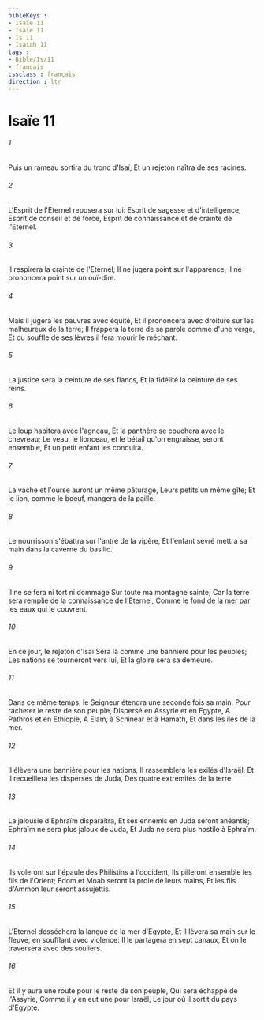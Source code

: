 ```yaml
---
bibleKeys : 
- Isaïe 11
- Isaïe 11
- Is 11
- Isaiah 11
tags : 
- Bible/Is/11
- français
cssclass : français
direction : ltr
---
```


# Isaïe 11

###### 1
Puis un rameau sortira du tronc d'Isaï, Et un rejeton naîtra de ses racines.
###### 2
L'Esprit de l'Eternel reposera sur lui: Esprit de sagesse et d'intelligence, Esprit de conseil et de force, Esprit de connaissance et de crainte de l'Eternel.
###### 3
Il respirera la crainte de l'Eternel; Il ne jugera point sur l'apparence, Il ne prononcera point sur un ouï-dire.
###### 4
Mais il jugera les pauvres avec équité, Et il prononcera avec droiture sur les malheureux de la terre; Il frappera la terre de sa parole comme d'une verge, Et du souffle de ses lèvres il fera mourir le méchant.
###### 5
La justice sera la ceinture de ses flancs, Et la fidélité la ceinture de ses reins.
###### 6
Le loup habitera avec l'agneau, Et la panthère se couchera avec le chevreau; Le veau, le lionceau, et le bétail qu'on engraisse, seront ensemble, Et un petit enfant les conduira.
###### 7
La vache et l'ourse auront un même pâturage, Leurs petits un même gîte; Et le lion, comme le boeuf, mangera de la paille.
###### 8
Le nourrisson s'ébattra sur l'antre de la vipère, Et l'enfant sevré mettra sa main dans la caverne du basilic.
###### 9
Il ne se fera ni tort ni dommage Sur toute ma montagne sainte; Car la terre sera remplie de la connaissance de l'Eternel, Comme le fond de la mer par les eaux qui le couvrent.
###### 10
En ce jour, le rejeton d'Isaï Sera là comme une bannière pour les peuples; Les nations se tourneront vers lui, Et la gloire sera sa demeure.
###### 11
Dans ce même temps, le Seigneur étendra une seconde fois sa main, Pour racheter le reste de son peuple, Dispersé en Assyrie et en Egypte, A Pathros et en Ethiopie, A Elam, à Schinear et à Hamath, Et dans les îles de la mer.
###### 12
Il élèvera une bannière pour les nations, Il rassemblera les exilés d'Israël, Et il recueillera les dispersés de Juda, Des quatre extrémités de la terre.
###### 13
La jalousie d'Ephraïm disparaîtra, Et ses ennemis en Juda seront anéantis; Ephraïm ne sera plus jaloux de Juda, Et Juda ne sera plus hostile à Ephraïm.
###### 14
Ils voleront sur l'épaule des Philistins à l'occident, Ils pilleront ensemble les fils de l'Orient; Edom et Moab seront la proie de leurs mains, Et les fils d'Ammon leur seront assujettis.
###### 15
L'Eternel desséchera la langue de la mer d'Egypte, Et il lèvera sa main sur le fleuve, en soufflant avec violence: Il le partagera en sept canaux, Et on le traversera avec des souliers.
###### 16
Et il y aura une route pour le reste de son peuple, Qui sera échappé de l'Assyrie, Comme il y en eut une pour Israël, Le jour où il sortit du pays d'Egypte.
